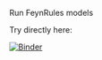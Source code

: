 Run FeynRules models 

Try directly here:

[![Binder](http://mybinder.org/badge.svg)](http://mybinder.org/repo/restrepo/micromegas_feyrules)

